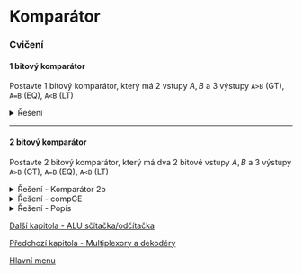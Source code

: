 # Komparátor

### Cvičení

#### 1 bitový komparátor

Postavte 1 bitový komparátor, který má 2 vstupy $A,B$ a 3 výstupy `A>B` (GT), `A=B` (EQ), `A<B` (LT)

<details>
  <summary>Řešení</summary>
  <img src="https://raw.githubusercontent.com/jaywor1/aps/main/obrazky/comp1b.png">
</details>

---

#### 2 bitový komparátor

Postavte 2 bitový komparátor, který má dva 2 bitové vstupy $A,B$ a 3 výstupy `A>B` (GT), `A=B` (EQ), `A<B` (LT)

<details>
  <summary>Řešení - Komparátor 2b</summary>
  <img src="https://raw.githubusercontent.com/jaywor1/aps/main/obrazky/comp2b.png">
</details>
<details>
  <summary>Řešení - compGE</summary>
  <img src="https://raw.githubusercontent.com/jaywor1/aps/main/obrazky/compge.png">
</details>
<details>
  <summary>Řešení - Popis</summary>
  Vytvořili jsme si compGE, abychom ušetřili dvě logic gaty, jelikož potřebujeme pro 2 bitový komparátor pouze GT a EQ.
</details>

[Další kapitola - ALU sčítačka/odčítačka](/kapitoly/alu-scitacka.md)

[Předchozí kapitola - Multiplexory a dekodéry](/kapitoly/multiplexory-dekodery.md)

[Hlavní menu](/README.md)